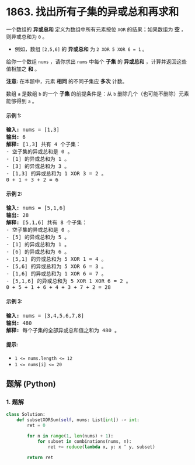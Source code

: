 # 1863. 找出所有子集的异或总和再求和
一个数组的 **异或总和** 定义为数组中所有元素按位 `XOR` 的结果；如果数组为 **空** ，则异或总和为 `0` 。
* 例如，数组 `[2,5,6]` 的 **异或总和** 为 `2 XOR 5 XOR 6 = 1` 。

给你一个数组 `nums` ，请你求出 `nums` 中每个 **子集** 的 **异或总和** ，计算并返回这些值相加之 **和** 。

**注意:** 在本题中，元素 **相同** 的不同子集应 **多次** 计数。

数组 `a` 是数组 `b` 的一个 **子集** 的前提条件是：从 `b` 删除几个（也可能不删除）元素能够得到 `a` 。

#### 示例 1:
<pre>
<strong>输入:</strong> nums = [1,3]
<strong>输出:</strong> 6
<strong>解释:</strong> [1,3] 共有 4 个子集：
- 空子集的异或总和是 0 。
- [1] 的异或总和为 1 。
- [3] 的异或总和为 3 。
- [1,3] 的异或总和为 1 XOR 3 = 2 。
0 + 1 + 3 + 2 = 6
</pre>

#### 示例 2:
<pre>
<strong>输入:</strong> nums = [5,1,6]
<strong>输出:</strong> 28
<strong>解释:</strong> [5,1,6] 共有 8 个子集：
- 空子集的异或总和是 0 。
- [5] 的异或总和为 5 。
- [1] 的异或总和为 1 。
- [6] 的异或总和为 6 。
- [5,1] 的异或总和为 5 XOR 1 = 4 。
- [5,6] 的异或总和为 5 XOR 6 = 3 。
- [1,6] 的异或总和为 1 XOR 6 = 7 。
- [5,1,6] 的异或总和为 5 XOR 1 XOR 6 = 2 。
0 + 5 + 1 + 6 + 4 + 3 + 7 + 2 = 28
</pre>

#### 示例 3:
<pre>
<strong>输入:</strong> nums = [3,4,5,6,7,8]
<strong>输出:</strong> 480
<strong>解释:</strong> 每个子集的全部异或总和值之和为 480 。
</pre>

#### 提示:
* `1 <= nums.length <= 12`
* `1 <= nums[i] <= 20`

## 题解 (Python)

### 1. 题解
```Python
class Solution:
    def subsetXORSum(self, nums: List[int]) -> int:
        ret = 0

        for n in range(1, len(nums) + 1):
            for subset in combinations(nums, n):
                ret += reduce(lambda x, y: x ^ y, subset)

        return ret
```
